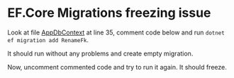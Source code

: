 # EF.Core Migrations freezing issue

Look at file [AppDbContext](./Entities/AppDbContext.cs) at line 35,
comment code below and run `dotnet ef migration add RenameFk`.

It should run without any problems and create empty migration.

Now, uncomment commented code and try to run it again.
It should freeze.
